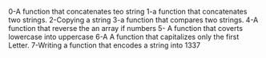 0-A function that concatenates teo string
1-a function that concatenates two strings.
2-Copying a string
3-a function that compares two strings.
4-A function that reverse the an array if numbers
5- A function that coverts lowercase into uppercase
6-A A function that capitalizes only the first Letter.
7-Writing a function that encodes a string into 1337
